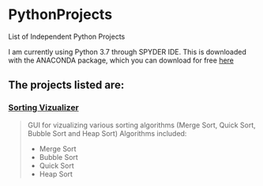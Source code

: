# PythonProjects
List of Independent Python Projects

I am currently using Python 3.7 through SPYDER IDE. This is downloaded with the ANACONDA package, which you can download for free [here](https://docs.anaconda.com/anaconda/install/windows/)


## The projects listed are:
### [Sorting Vizualizer](https://github.com/JakeMiddleton4/PythonProjects/tree/master/Sorting_Visualizer)
 > GUI for vizualizing various sorting algorithms (Merge Sort, Quick Sort, Bubble Sort and Heap Sort)
 > Algorithms included: 
 > - Merge Sort
 > - Bubble Sort
 > - Quick Sort
 > - Heap Sort
